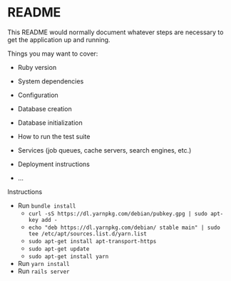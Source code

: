 # README

This README would normally document whatever steps are necessary to get the
application up and running.

Things you may want to cover:

* Ruby version

* System dependencies

* Configuration

* Database creation

* Database initialization

* How to run the test suite

* Services (job queues, cache servers, search engines, etc.)

* Deployment instructions

* ...


Instructions 

* Run `bundle install`
  * `curl -sS https://dl.yarnpkg.com/debian/pubkey.gpg | sudo apt-key add -` 
  *  `echo "deb https://dl.yarnpkg.com/debian/ stable main" | sudo tee /etc/apt/sources.list.d/yarn.list`
  <!-- * `sudo apt-get update && sudo apt-get install yarn`
  * `sudo apt-get install yarn`
  * `sudo apt-get update` -->
  * `sudo apt-get install apt-transport-https`
  * `sudo apt-get update`
  * `sudo apt-get install yarn`
* Run  `yarn install`
* Run `rails server`
